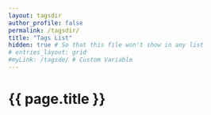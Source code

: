 ```yaml
---
layout: tagsdir
author_profile: false
permalink: /tagsdir/
title: "Tags List"
hidden: true # So that this file won't show in any list
# entries_layout: grid
#myLink: /tagsde/ # Custom Variable
---
```


<h1>{{ page.title }}</h1>
